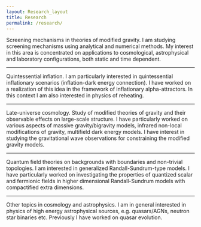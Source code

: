 ```yaml
---
layout: Research_layout
title: Research
permalink: /research/
---
```



Screening mechanisms in theories of modified gravity.
I am studying screening mechanisms using analytical and numerical methods. My interest in this area is concentrated on applications to cosmological, astrophysical and laboratory configurations, both static and time dependent.

------

Quintessential inflation.
I am particularly interested in quintessential inflationary scenarios (inflation-dark energy connection). I have worked on a realization of this idea in the framework of inflationary alpha-attractors. In this context I am also interested in physics of reheating.

------

Late-universe cosmology.
Study of modified theories of gravity and their observable effects on large-scale structure. I have particularly worked on various aspects of massive gravity/bigravity models, infrared non-local modifications of gravity, multifield dark energy models. I have interest in studying the gravitational wave observations for constraining the modified gravity models.

------

Quantum field theories on backgrounds with boundaries and non-trivial topologies.
I am interested in generalized Randall-Sundrum-type models. I have particularly worked on investigating the properties of quantized scalar and fermionic fields in higher dimensional Randall-Sundrum models with compactified extra dimensions.

------

Other topics in cosmology and astrophysics.
I am in general interested in physics of high energy astrophysical sources, e.g. quasars/AGNs, neutron star binaries etc. Previously I have worked on quasar evolution.


